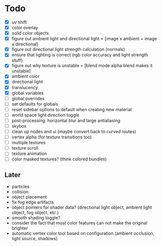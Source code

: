 Todo
=======

- [x] uv shift
- [x] color overlay
- [x] solid color objects
- [x] figure out ambient light and directional light = [image x ambient + image x directional]
- [x] figure out directional light strength calculation (normals)
- [x] ensure that lighting is correct (rgb color accuracy and light strength stuff)
- [x] figure out why texture is unstable = [blend mode alpha blend makes it unstable]
- [x] ambient color
- [x] directional light
- [x] translucency
- [x] global variables
- [ ] global overrides
- [ ] set defaults for globals
- [ ] reset sidebar options to default when creating new material
- [ ] world space light direction toggle
- [ ] post-processing: horizontal blur and large antialiasing
- [ ] skybox
- [ ] clean up nodes and ui (maybe convert back to curved routes)
- [ ] vertex alpha (for texture transitions too)
- [ ] multiple textures
- [ ] texture scroll
- [ ] texture animation
- [ ] color masked textures? (think colored bundles)

Later
-----

- particles
- collision
- object placement
- fix fog edge artifacts
- object pointers for shader data? (directional light object, ambient light object, fog object, etc.)
- smooth shading toggle?
- consider the fact that most color features can not make the original brighter
- automatic vertex color tool based on configuration (ambient occlusion, light source, shadows)
